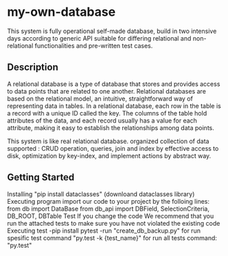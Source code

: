 # my-own-database

This system is fully operational self-made database, build in two intensive days according to generic API suitable for differing relational and non-relational functionalities and pre-written test cases.

## Description

A relational database is a type of database that stores and provides access to data points that are related to one another. Relational databases are based on the relational model, an intuitive, straightforward way of representing data in tables. In a relational database, each row in the table is a record with a unique ID called the key. The columns of the table hold attributes of the data, and each record usually has a value for each attribute, making it easy to establish the relationships among data points.

This system is like real relational database. organized collection of data supported : CRUD operation, queries, join and index
by effective access to disk, optimization by key-index, and implement actions by abstract way.

## Getting Started

Installing
"pip install dataclasses" (downloand dataclasses library)
Executing program
import our code to your project by the folloing lines:
from db import DataBase
from db_api import DBField, SelectionCriteria, DB_ROOT, DBTable
Test
If you change the code We recommend that you run the attached tests to make sure you have not violated the existing code
Executing test
-pip install pytest
-run "create_db_backup.py"
for run spesific test command "py.test -k {test_name}"
for run all tests command: "py.test"
